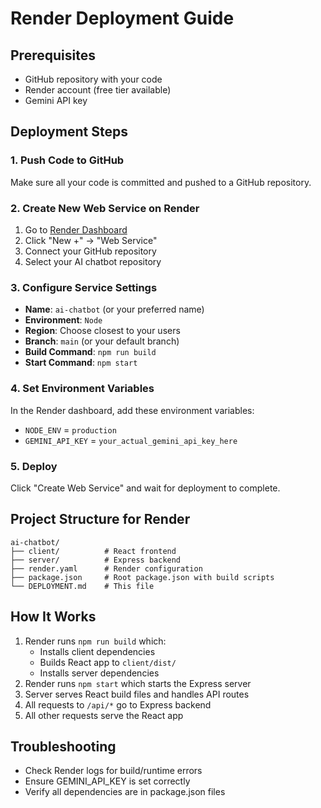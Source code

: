 # Render Deployment Guide

## Prerequisites
- GitHub repository with your code
- Render account (free tier available)
- Gemini API key

## Deployment Steps

### 1. Push Code to GitHub
Make sure all your code is committed and pushed to a GitHub repository.

### 2. Create New Web Service on Render
1. Go to [Render Dashboard](https://dashboard.render.com/)
2. Click "New +" → "Web Service"
3. Connect your GitHub repository
4. Select your AI chatbot repository

### 3. Configure Service Settings
- **Name**: `ai-chatbot` (or your preferred name)
- **Environment**: `Node`
- **Region**: Choose closest to your users
- **Branch**: `main` (or your default branch)
- **Build Command**: `npm run build`
- **Start Command**: `npm start`

### 4. Set Environment Variables
In the Render dashboard, add these environment variables:
- `NODE_ENV` = `production`
- `GEMINI_API_KEY` = `your_actual_gemini_api_key_here`

### 5. Deploy
Click "Create Web Service" and wait for deployment to complete.

## Project Structure for Render
```
ai-chatbot/
├── client/          # React frontend
├── server/          # Express backend
├── render.yaml      # Render configuration
├── package.json     # Root package.json with build scripts
└── DEPLOYMENT.md    # This file
```

## How It Works
1. Render runs `npm run build` which:
   - Installs client dependencies
   - Builds React app to `client/dist/`
   - Installs server dependencies
2. Render runs `npm start` which starts the Express server
3. Server serves React build files and handles API routes
4. All requests to `/api/*` go to Express backend
5. All other requests serve the React app

## Troubleshooting
- Check Render logs for build/runtime errors
- Ensure GEMINI_API_KEY is set correctly
- Verify all dependencies are in package.json files
